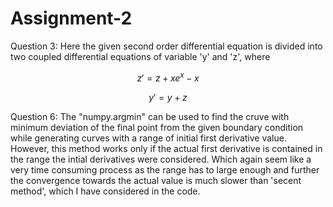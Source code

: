 # Assignment-2

Question 3:
Here the given second order differential equation is divided into two coupled differential equations of variable 'y' and 'z', where 


```math
z' = z + x e^{x} - x 
```
```math
y' = y + z
```

Question 6:
The "numpy.argmin" can be used to find the cruve with minimum deviation of the final point from the given boundary condition while generating curves with a range of initial first derivative value. However, this method works only if the actual first derivative is contained in the range the intial derivatives were considered. Which again seem like a very time consuming process as the range has to large enough and further the convergence towards the actual value is much slower than 'secent method', which I have considered in the code.


